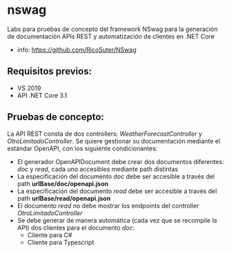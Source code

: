 # nswag
Labs para pruebas de concepto del framework NSwag para la generación de documentación APIs REST y automatización de clientes en .NET Core

+ info: https://github.com/RicoSuter/NSwag

Requisitos previos:
--

+ VS 2019
+ API .NET Core 3.1


Pruebas de concepto:
--
La API REST consta de dos controllers: <i>WeatherForecastController</i> y <i>OtroLimitadoController</i>. Se quiere gestionar su documentación mediante el estándar OpenAPI, con los siguiente condicionantes:

+ El generador OpenAPIDocument debe crear dos documentos diferentes: <i>doc</i> y <i>read</i>, cada uno accesibles mediante path distintas
+ La especificación del documento <i>doc</i> debe ser accesible a través del path <b>urlBase/doc/openapi.json</b>
+ La especificación del documento <i>read</i> debe ser accesible a través del path <b>urlBase/read/openapi.json</b>
+ El documento <i>read</i> no debe mostrar los endpoints del controller <i>OtroLimitadoController</i>
+ Se debe generar de manera automática (cada vez que se recompile la API) dos clientes para el documento <i>doc</i>:
  + Cliente para C#
  + Cliente para Typescript
